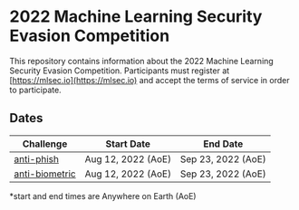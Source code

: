 <!--
---
page_type: sample
languages:
- python
description: "2021 Machine Learning Security Evasion Competition Sample Code"
urlFragment: "Azure/2021-machine-learning-security-evasion-competition"
---
-->

# 2022 Machine Learning Security Evasion Competition

This repository contains information about the 2022 Machine Learning Security Evasion Competition.  Participants must register at [https://mlsec.io](https://mlsec.io) and accept the terms of service in order to participate.

## Dates
| Challenge         | Start Date                  |  End Date          |
|-------------------|-----------------------------|--------------------|
| [anti-phish](https://github.com/drhyrum/2022-machine-learning-security-evasion-competition/tree/master/antiphish)   | Aug 12, 2022 (AoE) | Sep 23, 2022 (AoE) |
| [anti-biometric](https://github.com/drhyrum/2022-machine-learning-security-evasion-competition/tree/master/antibiometric)   | Aug 12, 2022 (AoE) | Sep 23, 2022 (AoE) |


*start and end times are Anywhere on Earth (AoE)
